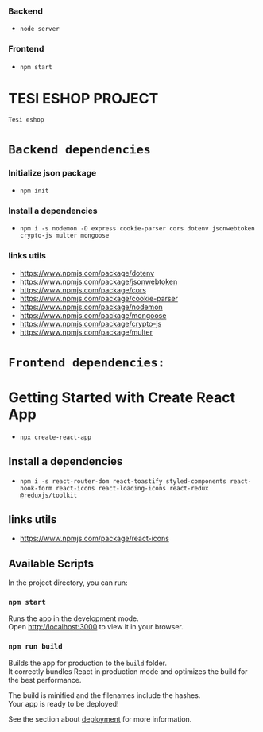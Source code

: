 ### Backend

-   `node server`

### Frontend

-   `npm start`

# TESI ESHOP PROJECT

`Tesi eshop`

# `Backend dependencies`

### Initialize json package

-   `npm init`

### Install a dependencies

-   `npm i -s nodemon -D express cookie-parser cors dotenv jsonwebtoken crypto-js multer mongoose`

### links utils

-   https://www.npmjs.com/package/dotenv
-   https://www.npmjs.com/package/jsonwebtoken
-   https://www.npmjs.com/package/cors
-   https://www.npmjs.com/package/cookie-parser
-   https://www.npmjs.com/package/nodemon
-   https://www.npmjs.com/package/mongoose
-   https://www.npmjs.com/package/crypto-js
-   https://www.npmjs.com/package/multer

# `Frontend dependencies:`

# Getting Started with Create React App

-   `npx create-react-app`

## Install a dependencies

-   `npm i -s react-router-dom react-toastify styled-components react-hook-form react-icons react-loading-icons react-redux @reduxjs/toolkit`

## links utils

-   https://www.npmjs.com/package/react-icons

## Available Scripts

In the project directory, you can run:

### `npm start`

Runs the app in the development mode.\
Open [http://localhost:3000](http://localhost:3000) to view it in your browser.

### `npm run build`

Builds the app for production to the `build` folder.\
It correctly bundles React in production mode and optimizes the build for the best performance.

The build is minified and the filenames include the hashes.\
Your app is ready to be deployed!

See the section about [deployment](https://facebook.github.io/create-react-app/docs/deployment) for more information.

